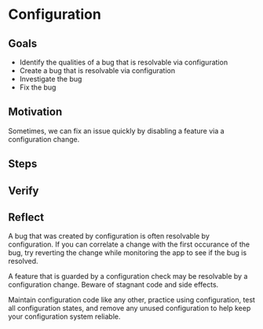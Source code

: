 # Configuration

## Goals

* Identify the qualities of a bug that is resolvable via configuration
* Create a bug that is resolvable via configuration
* Investigate the bug
* Fix the bug

## Motivation

Sometimes, we can fix an issue quickly by disabling a feature via a configuration change.

## Steps

## Verify

## Reflect

A bug that was created by configuration is often resolvable by configuration. If you can correlate a change with the first occurance of the bug, try reverting the change while monitoring the app to see if the bug is resolved.

A feature that is guarded by a configuration check may be resolvable by a configuration change. Beware of stagnant code and side effects.

Maintain configuration code like any other, practice using configuration, test all configuration states, and remove any unused configuration to help keep your configuration system reliable.
